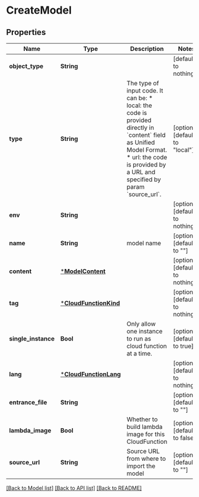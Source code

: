 # CreateModel


## Properties
Name | Type | Description | Notes
------------ | ------------- | ------------- | -------------
**object_type** | **String** |  | [default to nothing]
**type** | **String** | The type of input code. It can be:  * local: the code is provided directly in &#x60;content&#x60; field as Unified Model Format. * url: the code is provided by a URL and specified by param &#x60;source_url&#x60;. | [optional] [default to "local"]
**env** | **String** |  | [optional] [default to nothing]
**name** | **String** | model name | [optional] [default to ""]
**content** | [***ModelContent**](ModelContent.md) |  | [optional] [default to nothing]
**tag** | [***CloudFunctionKind**](CloudFunctionKind.md) |  | [optional] [default to nothing]
**single_instance** | **Bool** | Only allow one instance to run as cloud function at a time. | [optional] [default to true]
**lang** | [***CloudFunctionLang**](CloudFunctionLang.md) |  | [optional] [default to nothing]
**entrance_file** | **String** |  | [optional] [default to ""]
**lambda_image** | **Bool** | Whether to build lambda image for this CloudFunction | [optional] [default to false]
**source_url** | **String** | Source URL from where to import the model | [optional] [default to ""]


[[Back to Model list]](../README.md#models) [[Back to API list]](../README.md#api-endpoints) [[Back to README]](../README.md)


